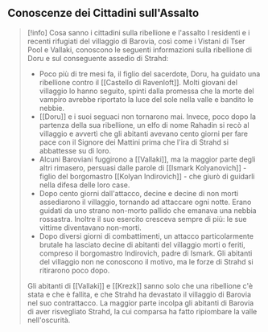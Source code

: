 
## Conoscenze dei Cittadini sull'Assalto
>[!info] Cosa sanno i cittadini sulla ribellione e l'assalto
>I residenti e i recenti rifugiati del villaggio di Barovia, così come i Vistani di Tser Pool e Vallaki, conoscono le seguenti informazioni sulla ribellione di Doru e sul conseguente assedio di Strahd:
>- Poco più di tre mesi fa, il figlio del sacerdote, Doru, ha guidato una ribellione contro il [[Castello di Ravenloft]]. Molti giovani del villaggio lo hanno seguito, spinti dalla promessa che la morte del vampiro avrebbe riportato la luce del sole nella valle e bandito le nebbie.
>- [[Doru]] e i suoi seguaci non tornarono mai. Invece, poco dopo la partenza della sua ribellione, un elfo di nome Rahadin si recò al villaggio e avvertì che gli abitanti avevano cento giorni per fare pace con il Signore dei Mattini prima che l'ira di Strahd si abbattesse su di loro.
> - Alcuni Baroviani fuggirono a [[Vallaki]], ma la maggior parte degli altri rimasero, persuasi dalle parole di [[Ismark Kolyanovich]] - figlio del borgomastro [[Kolyan Indirovich]] - che giurò di guidarli nella difesa delle loro case.
> - Dopo cento giorni dall'attacco, decine e decine di non morti assediarono il villaggio, tornando ad attaccare ogni notte. Erano guidati da uno strano non-morto pallido che emanava una nebbia rossastra. Inoltre il suo esercito cresceva sempre di più: le sue vittime diventavano non-morti.
> - Dopo diversi giorni di combattimenti, un attacco particolarmente brutale ha lasciato decine di abitanti del villaggio morti o feriti, compreso il borgomastro Indirovich, padre di Ismark. Gli abitanti del villaggio non ne conoscono il motivo, ma le forze di Strahd si ritirarono poco dopo.
> 
> Gli abitanti di [[Vallaki]] e [[Krezk]] sanno solo che una ribellione c'è stata e che è fallita, e che Strahd ha devastato il villaggio di Barovia nel suo contrattacco. La maggior parte incolpa gli abitanti di Barovia di aver risvegliato Strahd, la cui comparsa ha fatto ripiombare la valle nell'oscurità.


